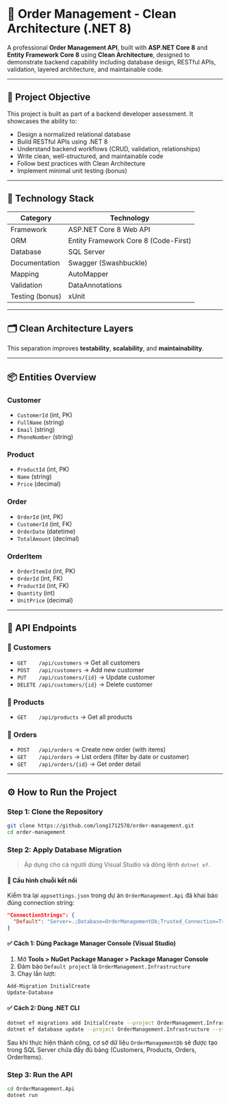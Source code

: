 # 🧾 Order Management - Clean Architecture (.NET 8)

A professional **Order Management API**, built with **ASP.NET Core 8** and **Entity Framework Core 8** using **Clean Architecture**, designed to demonstrate backend capability including database design, RESTful APIs, validation, layered architecture, and maintainable code.

---

## 🎯 Project Objective

This project is built as part of a backend developer assessment. It showcases the ability to:

- Design a normalized relational database
- Build RESTful APIs using .NET 8
- Understand backend workflows (CRUD, validation, relationships)
- Write clean, well-structured, and maintainable code
- Follow best practices with Clean Architecture
- Implement minimal unit testing (bonus)

---

## 🧱 Technology Stack

| Category          | Technology                        |
|-------------------|------------------------------------|
| Framework         | ASP.NET Core 8 Web API             |
| ORM               | Entity Framework Core 8 (Code-First)|
| Database          | SQL Server       |
| Documentation     | Swagger (Swashbuckle)              |
| Mapping           | AutoMapper                         |
| Validation        | DataAnnotations                    |
| Testing (bonus)   | xUnit                              |

---

## 🗂️ Clean Architecture Layers

This separation improves **testability**, **scalability**, and **maintainability**.

---

## 📦 Entities Overview

### Customer
- `CustomerId` (int, PK)
- `FullName` (string)
- `Email` (string)
- `PhoneNumber` (string)

### Product
- `ProductId` (int, PK)
- `Name` (string)
- `Price` (decimal)

### Order
- `OrderId` (int, PK)
- `CustomerId` (int, FK)
- `OrderDate` (datetime)
- `TotalAmount` (decimal)

### OrderItem
- `OrderItemId` (int, PK)
- `OrderId` (int, FK)
- `ProductId` (int, FK)
- `Quantity` (int)
- `UnitPrice` (decimal)

---

## 📡 API Endpoints

### 🔹 Customers
- `GET    /api/customers` → Get all customers
- `POST   /api/customers` → Add new customer
- `PUT    /api/customers/{id}` → Update customer
- `DELETE /api/customers/{id}` → Delete customer

### 🔹 Products
- `GET    /api/products` → Get all products

### 🔹 Orders
- `POST   /api/orders` → Create new order (with items)
- `GET    /api/orders` → List orders (filter by date or customer)
- `GET    /api/orders/{id}` → Get order detail

---

## ⚙️ How to Run the Project

### Step 1: Clone the Repository

```bash
git clone https://github.com/long1712578/order-management.git
cd order-management
```
### Step 2: Apply Database Migration

> Áp dụng cho cả người dùng Visual Studio và dòng lệnh `dotnet ef`.

#### 📌 Cấu hình chuỗi kết nối
Kiểm tra lại `appsettings.json` trong dự án `OrderManagement.Api` đã khai báo đúng connection string:

```json
"ConnectionStrings": {
  "Default": "Server=.;Database=OrderManagementDb;Trusted_Connection=True;Encrypt=False"
}
```

#### ✅ Cách 1: Dùng Package Manager Console (Visual Studio)

1. Mở **Tools > NuGet Package Manager > Package Manager Console**
2. Đảm bảo `Default project` là `OrderManagement.Infrastructure`
3. Chạy lần lượt:

```powershell
Add-Migration InitialCreate
Update-Database
```

#### ✅ Cách 2: Dùng .NET CLI

```bash
dotnet ef migrations add InitialCreate --project OrderManagement.Infrastructure --startup-project OrderManagement.Api
dotnet ef database update --project OrderManagement.Infrastructure --startup-project OrderManagement.Api
```

Sau khi thực hiện thành công, cơ sở dữ liệu `OrderManagementDb` sẽ được tạo trong SQL Server chứa đầy đủ bảng (Customers, Products, Orders, OrderItems).

### Step 3: Run the API

```bash
cd OrderManagement.Api
dotnet run
```
